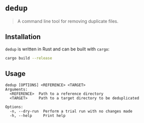 # `dedup`
> A command line tool for removing duplicate files.

## Installation
`dedup` is written in Rust and can be built with `cargo`:

```sh
cargo build --release
```

## Usage
```
dedup [OPTIONS] <REFERENCE> <TARGET>
Arguments:
  <REFERENCE>  Path to a reference directory
  <TARGET>     Path to a target directory to be deduplicated

Options:
  -n, --dry-run  Perform a trial run with no changes made
  -h, --help     Print help
```
